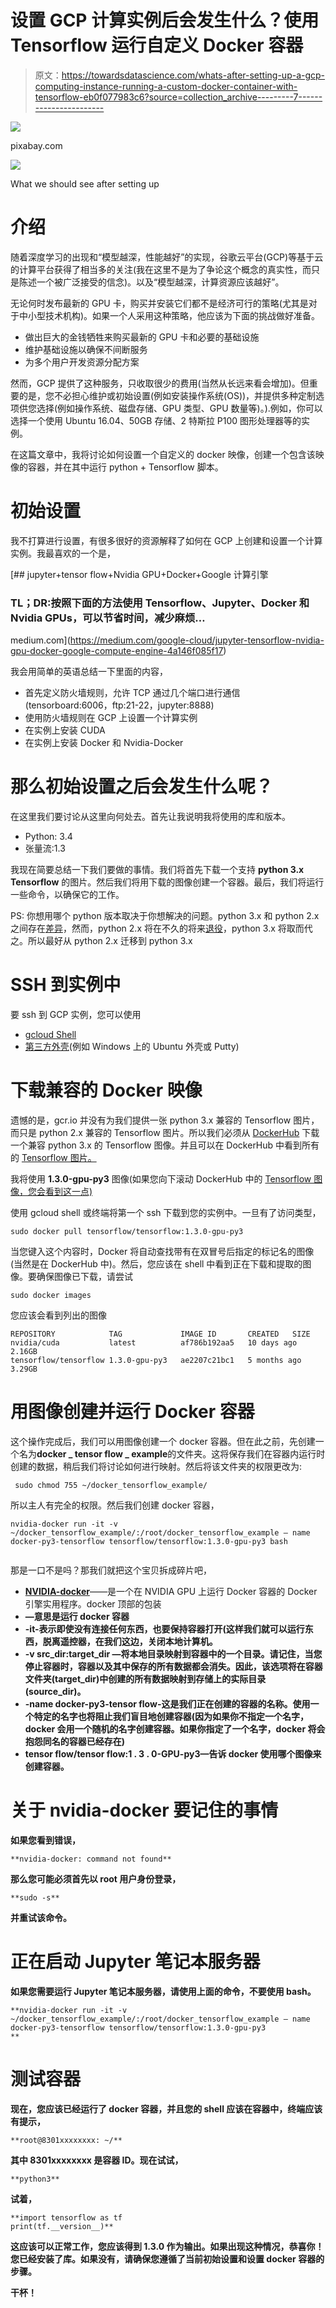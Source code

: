 # 设置 GCP 计算实例后会发生什么？使用 Tensorflow 运行自定义 Docker 容器

> 原文：<https://towardsdatascience.com/whats-after-setting-up-a-gcp-computing-instance-running-a-custom-docker-container-with-tensorflow-eb0f077983c6?source=collection_archive---------7----------------------->

![](img/0ef5c36946cb62b9e4eae49819f2fd4b.png)

pixabay.com

![](img/29f3d9cf2b815997af4a1e28a475457c.png)

What we should see after setting up

# 介绍

随着深度学习的出现和“模型越深，性能越好”的实现，谷歌云平台(GCP)等基于云的计算平台获得了相当多的关注(我在这里不是为了争论这个概念的真实性，而只是陈述一个被广泛接受的信念)。以及“模型越深，计算资源应该越好”。

无论何时发布最新的 GPU 卡，购买并安装它们都不是经济可行的策略(尤其是对于中小型技术机构)。如果一个人采用这种策略，他应该为下面的挑战做好准备。

*   做出巨大的金钱牺牲来购买最新的 GPU 卡和必要的基础设施
*   维护基础设施以确保不间断服务
*   为多个用户开发资源分配方案

然而，GCP 提供了这种服务，只收取很少的费用(当然从长远来看会增加)。但重要的是，您不必担心维护或初始设置(例如安装操作系统(OS))，并提供多种定制选项供您选择(例如操作系统、磁盘存储、GPU 类型、GPU 数量等)。).例如，你可以选择一个使用 Ubuntu 16.04、50GB 存储、2 特斯拉 P100 图形处理器等的实例。

在这篇文章中，我将讨论如何设置一个自定义的 docker 映像，创建一个包含该映像的容器，并在其中运行 python + Tensorflow 脚本。

# 初始设置

我不打算进行设置，有很多很好的资源解释了如何在 GCP 上创建和设置一个计算实例。我最喜欢的一个是，

[](https://medium.com/google-cloud/jupyter-tensorflow-nvidia-gpu-docker-google-compute-engine-4a146f085f17) [## jupyter+tensor flow+Nvidia GPU+Docker+Google 计算引擎

### TL；DR:按照下面的方法使用 Tensorflow、Jupyter、Docker 和 Nvidia GPUs，可以节省时间，减少麻烦…

medium.com](https://medium.com/google-cloud/jupyter-tensorflow-nvidia-gpu-docker-google-compute-engine-4a146f085f17) 

我会用简单的英语总结一下里面的内容，

*   首先定义防火墙规则，允许 TCP 通过几个端口进行通信(tensorboard:6006，ftp:21-22，jupyter:8888)
*   使用防火墙规则在 GCP 上设置一个计算实例
*   在实例上安装 CUDA
*   在实例上安装 Docker 和 Nvidia-Docker

# 那么初始设置之后会发生什么呢？

在这里我们要讨论从这里向何处去。首先让我说明我将使用的库和版本。

*   Python: 3.4
*   张量流:1.3

我现在简要总结一下我们要做的事情。我们将首先下载一个支持 **python 3.x Tensorflow** 的图片。然后我们将用下载的图像创建一个容器。最后，我们将运行一些命令，以确保它的工作。

PS: 你想用哪个 python 版本取决于你想解决的问题。python 3.x 和 python 2.x 之间存在[差异](https://wiki.python.org/moin/Python2orPython3)，然而，python 2.x 将在不久的将来[退役](https://pythonclock.org/)，python 3.x 将取而代之。所以最好从 python 2.x 迁移到 python 3.x

# SSH 到实例中

要 ssh 到 GCP 实例，您可以使用

*   [gcloud Shell](https://cloud.google.com/shell/docs/)
*   [第三方外壳](https://cloud.google.com/compute/docs/instances/adding-removing-ssh-keys)(例如 Windows 上的 Ubuntu 外壳或 Putty)

# 下载兼容的 Docker 映像

遗憾的是，gcr.io 并没有为我们提供一张 python 3.x 兼容的 Tensorflow 图片，而只是 python 2.x 兼容的 Tensorflow 图片。所以我们必须从 [DockerHub](https://hub.docker.com) 下载一个兼容 python 3.x 的 Tensorflow 图像。并且可以在 DockerHub 中看到所有的 [Tensorflow 图片。](https://hub.docker.com/r/tensorflow/tensorflow/tags/)

我将使用 **1.3.0-gpu-py3** 图像(如果您向下滚动 DockerHub 中的 [Tensorflow 图像，您会看到这一点)](https://hub.docker.com/r/tensorflow/tensorflow/tags/)

使用 gcloud shell 或终端将第一个 ssh 下载到您的实例中。一旦有了访问类型，

```
sudo docker pull tensorflow/tensorflow:1.3.0-gpu-py3
```

当您键入这个内容时，Docker 将自动查找带有在双冒号后指定的标记名的图像(当然是在 DockerHub 中)。然后，您应该在 shell 中看到正在下载和提取的图像。要确保图像已下载，请尝试

```
sudo docker images
```

您应该会看到列出的图像

```
REPOSITORY            TAG             IMAGE ID       CREATED   SIZE
nvidia/cuda           latest          af786b192aa5   10 days ago   2.16GB
tensorflow/tensorflow 1.3.0-gpu-py3   ae2207c21bc1   5 months ago 3.29GB
```

# 用图像创建并运行 Docker 容器

这个操作完成后，我们可以用图像创建一个 docker 容器。但在此之前，先创建一个名为**docker _ tensor flow _ example**的文件夹。这将保存我们在容器内运行时创建的数据，稍后我们将讨论如何进行映射。然后将该文件夹的权限更改为:

```
​ sudo chmod 755 ~/docker_tensorflow_example/
```

所以主人有完全的权限。然后我们创建 docker 容器，

```
nvidia-docker run -it -v ~/docker_tensorflow_example/:/root/docker_tensorflow_example — name docker-py3-tensorflow tensorflow/tensorflow:1.3.0-gpu-py3 bash
​
```

那是一口不是吗？那我们就把这个宝贝拆成碎片吧，

*   [**NVIDIA-docker**](https://github.com/NVIDIA/nvidia-docker)——是一个在 NVIDIA GPU 上运行 Docker 容器的 Docker 引擎实用程序。docker 顶部的包装
*   [](https://docs.docker.com/engine/reference/run/)****—意思是运行 docker 容器****
*   ******-it**-表示即使没有连接任何东西，也要保持容器打开(这样我们就可以运行东西，脱离遥控器，在我们这边，关闭本地计算机。****
*   ******-v src_dir:target_dir** —将本地目录映射到容器中的一个目录。请记住，当您停止容器时，容器以及其中保存的所有数据都会消失。因此，该选项将在容器文件夹(target_dir)中创建的所有数据映射到存储上的实际目录(source_dir)。****
*   ******-name docker-py3-tensor flow**-这是我们正在创建的容器的名称。使用一个特定的名字也将阻止我们盲目地创建容器(因为如果你不指定一个名字，docker 会用一个随机的名字创建容器。如果你指定了一个名字，docker 将会抱怨同名的容器已经存在)****
*   ******tensor flow/tensor flow:1 . 3 . 0-GPU-py3**—告诉 docker 使用哪个图像来创建容器。****

# ****关于 nvidia-docker 要记住的事情****

****如果您看到错误，****

```
**nvidia-docker: command not found**
```

****那么您可能必须首先以 root 用户身份登录，****

```
**sudo -s**
```

****并重试该命令。****

# ****正在启动 Jupyter 笔记本服务器****

****如果您需要运行 Jupyter 笔记本服务器，请使用上面的命令，不要使用 bash。****

```
**nvidia-docker run -it -v ~/docker_tensorflow_example/:/root/docker_tensorflow_example — name docker-py3-tensorflow tensorflow/tensorflow:1.3.0-gpu-py3
​**
```

# ****测试容器****

****现在，您应该已经运行了 docker 容器，并且您的 shell 应该在容器中，终端应该有提示，****

```
**root@8301xxxxxxxx: ~/**
```

****其中 8301xxxxxxxx 是容器 ID。现在试试，****

```
**python3**
```

****试着，****

```
**import tensorflow as tf
print(tf.__version__)**
```

****这应该可以正常工作，您应该得到 1.3.0 作为输出。如果出现这种情况，恭喜你！您已经安装了库。如果没有，请确保您遵循了当前初始设置和设置 docker 容器的步骤。****

****干杯！****